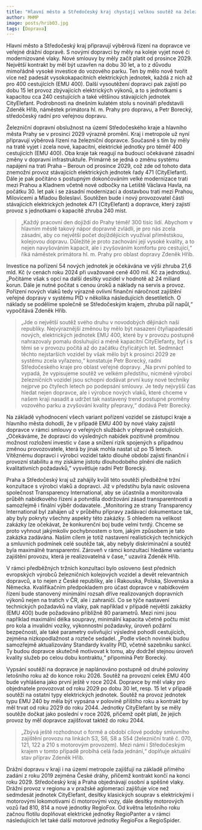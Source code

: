 ```yaml
---
title: "Hlavní město a Středočeský kraj chystají velkou soutěž na železniční dopravce. Na území metropole i kraje by měli zajišťovat dopravu po dobu 15 a 30 let"
author: MHMP
image: posts/hrib03.jpg
tags: [Doprava]
---
```

 
Hlavní město a Středočeský kraj připravují výběrová řízení na dopravce ve veřejné drážní dopravě. S novými dopravci by měly na koleje vyjet nové či modernizované vlaky. Nové smlouvy by měly začít platit od prosince 2029. Největší kontrakt by měl být uzavřen na dobu 30 let, a to z důvodu mimořádně vysoké investice do vozového parku. Ten by mělo nově tvořit více než padesát vysokokapacitních elektrických jednotek, každá z nich až pro 400 cestujících (EMU 400). Další vysoutěžení dopravci pak zajistí po dobu 15 let provoz zbývajících elektrických výkonů, a to s jednotkami s kapacitou cca 240 cestujících a také většinou stávajících jednotek CityElefant. Podrobnosti na dnešním kulatém stolu s novináři představili Zdeněk Hřib, náměstek primátora hl. m. Prahy pro dopravu, a Petr Borecký, středočeský radní pro veřejnou dopravu.

Železniční dopravní obslužnost na území Středočeského kraje a hlavního města Prahy se v prosinci 2029 výrazně promění. Kraj i metropole už nyní připravují výběrová řízení na železniční dopravce. Současně s tím by měly na tratě vyjet i zcela nové, kapacitní, elektrické jednotky pro téměř 400 cestujících (EMU 400). Oba kraje tak reagují na budoucí očekávané zásadní změny v dopravní infrastruktuře. Primárně se jedná o změnu systému napájení na trati Praha – Beroun od prosince 2029, což zde od tohoto data znemožní provoz stávajících elektrických jednotek řady 471 (CityElefant). Dále je pak počítáno s postupným dokončováním velké modernizace trati mezi Prahou a Kladnem včetně nové odbočky na Letiště Václava Havla, na počátku 30. let pak i se zásadní modernizací a dostavbou trati mezi Prahou, Milovicemi a Mladou Boleslaví. Soutěžen bude i nový provozovatel části stávajících elektrických jednotek 471 (CityElefant) a dopravce, který zajistí provoz s jednotkami o kapacitě zhruba 240 míst.

> „Každý pracovní den dojíždí do Prahy téměř 300 tisíc lidí. Abychom v hlavním městě takový nápor dopravně zvládli, je pro nás zcela zásadní, aby co největší počet dojíždějících využíval příměstskou, kolejovou dopravu. Důležité je proto zachování její vysoké kvality, a to nejen navyšováním kapacit, ale i zvyšováním komfortu pro cestující,“ říká náměstek primátora hl. m. Prahy pro oblast dopravy Zdeněk Hřib.

Investice na pořízení 54 nových jednotek je očekávána ve výši zhruba 21,6 mld. Kč (v cenách roku 2024 při uvažované ceně 400 mil. Kč za jednotku). „Počítáme však s opcí na další desítky vozidel v hodnotě až 24 miliard korun. Dále je nutné počítat s cenou úroků a náklady na servis a provoz. Pořízení nových vlaků tedy výrazně ovlivní finanční náročnost zajištění veřejné dopravy v systému PID v několika následujících desetiletích. O náklady se podělíme společně se Středočeským krajem, zhruba půl napůl,“ vypočítává Zdeněk Hřib.

> „Jde o největší soutěž svého druhu v novodobých dějinách naší republiky. Nejvýraznější změnou by mělo být nasazení čtyřiapadesáti nových, elektrických jednotek EMU 400, které by v provozu postupně nahrazovaly pomalu dosluhující a méně kapacitní CityElefanty, byť i s těmi se v provozu počítá až do začátku čtyřicátých let. Sedmnáct těchto nejstarších vozidel by však mělo být k prosinci 2029 ze systému zcela vyřazeno,“ konstatuje Petr Borecký, radní Středočeského kraje pro oblast veřejné dopravy. „Na první pohled to vypadá, že vypisujeme soutěž ve velkém předstihu, nicméně výrobci železničních vozidel jsou schopni dodávat první kusy nové techniky nejprve po čtyřech letech po podepsání smlouvy. Je tedy nejvyšší čas hledat nejen dopravce, ale i výrobce nových vlaků, které chceme v našem kraji nasadit a udržet tak nastavený trend postupné proměny vozového parku a zvyšování kvality přepravy,“ dodává Petr Borecký.  

Na základě vyhodnocení všech variant pořízení vozidel se zástupci kraje a hlavního města dohodli, že v případě EMU 400 by nové vlaky zajistil dopravce v rámci smlouvy o veřejných službách v přepravě cestujících. „Očekáváme, že dopravci do výsledných nabídek pozitivně promítnou možnost rozložení investic v čase a snížení rizik spojených s případnou změnou provozovatele, která by jinak mohla nastat už po 15 letech.  Vítěznému dopravci i výrobci vozidel takto dlouhé období zajistí finanční i provozní stabilitu a my získáme jistotu dlouhodobého plnění dle našich kvalitativních požadavků,“ vysvětluje radní Petr Borecký.   

Praha a Středočeský kraj už zahájily kvůli této soutěži předběžné tržní konzultace s výrobci vlaků a dopravci. Již v předstihu byla navíc oslovena společnost Transparency International, aby se účastnila a monitorovala průběh nabídkového řízení a potvrdila dodržování zásad transparentnosti a samozřejmě i finální výběr dodavatele. „Monitoring ze strany Transparency International byl zahájen už v průběhu přípravy zadávací dokumentace tak, aby byly pokryty všechny aspekty této zakázky. S ohledem na velikost zakázky lze očekávat, že konkurenční boj bude velmi tvrdý. Chceme se proto vyhnout jakýmkoliv pochybnostem o tom, jakým způsobem je tato zakázka zadávána. Naším cílem je totiž nastavení realistických technických a smluvních podmínek celé soutěže tak, aby nebyly diskriminační a soutěž byla maximálně transparentní. Zároveň v rámci konzultací hledáme variantu zajištění provozu, která je realizovatelná v čase,“ uzavírá Zdeněk Hřib.

V rámci předběžných tržních konzultací bylo osloveno šest předních evropských výrobců železničních kolejových vozidel a devět relevantních dopravců, a to nejen z České republiky, ale i Rakouska, Polska, Slovenska a Německa. Kvalifikačním předpokladem pro účast dopravce v nabídkovém řízení bude stanovený minimální rozsah dříve realizovaných dopravních výkonů nejen na tratích v ČR, ale i zahraničí. Co se týče nastavení technických požadavků na vlaky, pak například v případě největší zakázky (EMU 400) bude požadováno přibližně 80 parametrů. Mezi nimi jsou například maximální délka soupravy, minimální kapacita včetně počtu míst pro kola a invalidní vozíky, výkonnostní požadavky, úroveň požární bezpečnosti, ale také parametry ovlivňující výsledné pohodlí cestujících, zejména nízkopodlažnost a rozteče sedadel. „Podle všech novinek budou samozřejmě aktualizovány Standardy kvality PID, včetně sazebníku sankcí. Ty budou dopravce skutečně motivovat k tomu, aby dodržel stejnou úroveň kvality služeb po celou dobu kontraktu,“ připomíná Petr Borecký.

Vypsání soutěží na dopravce je naplánováno postupně od druhé poloviny letošního roku až do konce roku 2026. Soutěž na provozní celek EMU 400 bude vyhlášena jako první ještě v roce 2024. Dopravce by měl vlaky pro objednatele provozovat od roku 2029 po dobu 30 let, resp. 15 let v případě soutěží na ostatní typy elektrických jednotek. Soutěž na provoz jednotek typu EMU 240 by měla být vypsána v polovině příštího roku a kontrakt by měl trvat od roku 2029 do roku 2044.  Jednotky CityElefant by se měly soutěže dočkat jako poslední v roce 2026, přičemž opět platí, že jejich provoz by měl dopravce zajišťovat taktéž do roku 2044.

> „Zbývá ještě rozhodnout o formě a období cílové podoby smluvního zajištění provozu na linkách S3, S6, S8 a S54 (železniční tratě č. 070, 121, 122 a 210 s motorovým provozem). Mezi námi i Středočeským krajem v tomto případě probíhá celá řada jednání,“ doplňuje aktuální stav příprav Zdeněk Hřib.

Drážní dopravu v kraji i na území metropole zajišťují na základě přímého zadání z roku 2019 zejména České dráhy, přičemž kontrakt končí na konci roku 2029. Středočeský kraj a Praha objednávají osobní a spěšné vlaky. Drážní provoz v regionu a v pražské aglomeraci zajišťuje více než sedmdesát jednotek CityElefant, desítky klasických souprav s elektrickými i motorovými lokomotivami či motorovými vozy, dále desítky motorových vozů řad 810, 814 a nové jednotky RegioFox. Od května letošního roku začnou flotilu doplňovat elektrické jednotky RegioPanter a v rámci následujících let také další motorové jednotky RegioFox a RegioSpider.
